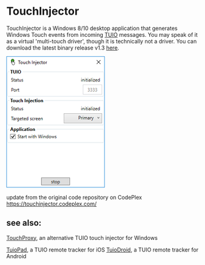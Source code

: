 # TouchInjector
TouchInjector is a Windows 8/10 desktop application that generates 
Windows Touch events from incoming [TUIO](http://www.tuio.org/) messages. You may speak of it as 
a virtual 'multi-touch driver', though it is technically not a driver. You can download the latest binary release 
v1.3 [here](https://github.com/michaelosthege/TouchInjector/releases/download/1.3/TouchInjector-1.3.zip).

![TouchInjector](TouchInjector.png)

update from the original code repository on CodePlex  
https://touchinjector.codeplex.com/

## see also:
[TouchProxy](https://github.com/frog/touchproxy), an alternative TUIO touch injector for Windows

[TuioPad](https://github.com/mkalten/TuioPad), a TUIO remote tracker for iOS 
[TuioDroid](https://github.com/TobiasSchwirten/tuiodroid), a TUIO remote tracker for Android 
